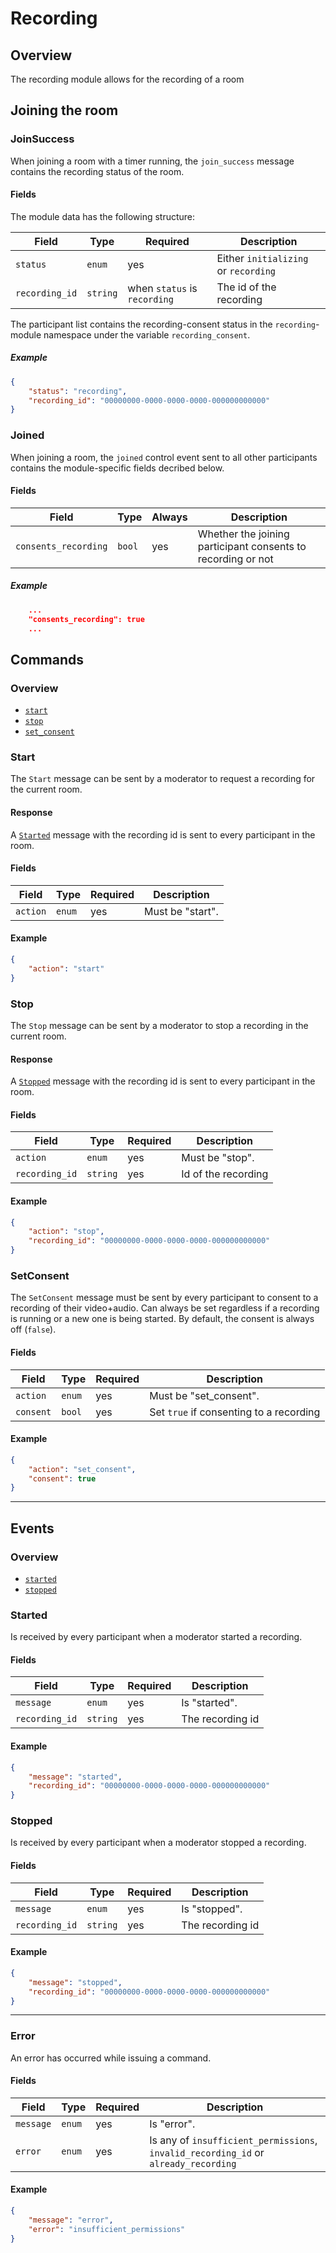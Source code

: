 # Recording

## Overview

The recording module allows for the recording of a room

## Joining the room

### JoinSuccess

When joining a room with a timer running, the `join_success` message contains the recording status of the room.

#### Fields

The module data has the following structure:

| Field          | Type     | Required                     | Description                          |
| -------------- | -------- | ---------------------------- | ------------------------------------ |
| `status`       | `enum`   | yes                          | Either `initializing` or `recording` |
| `recording_id` | `string` | when `status` is `recording` | The id of the recording              |

The participant list contains the recording-consent status in the `recording`-module namespace under the variable
`recording_consent`.

##### Example

```json
{
    "status": "recording",
    "recording_id": "00000000-0000-0000-0000-000000000000"
}
```

### Joined

When joining a room, the `joined` control event sent to all other participants contains the module-specific fields decribed below.

#### Fields

| Field                | Type   | Always | Description                                                  |
| -------------------- | ------ | ------ | ------------------------------------------------------------ |
| `consents_recording` | `bool` | yes    | Whether the joining participant consents to recording or not |

##### Example

```json
    ...
    "consents_recording": true
    ...

```

## Commands

### Overview

- [`start`](#start)
- [`stop`](#stop)
- [`set_consent`](#SetConsent)

### Start

The `Start` message can be sent by a moderator to request a recording for the current room.

#### Response

A [`Started`](#started) message with the recording id is sent to every participant in the room.

#### Fields

| Field    | Type   | Required | Description      |
| -------- | ------ | -------- | ---------------- |
| `action` | `enum` | yes      | Must be "start". |

#### Example

```json
{
    "action": "start"
}
```

### Stop

The `Stop` message can be sent by a moderator to stop a recording in the current room.

#### Response

A [`Stopped`](#stopped) message with the recording id is sent to every participant in the room.

#### Fields

| Field          | Type     | Required | Description         |
| -------------- | -------- | -------- | ------------------- |
| `action`       | `enum`   | yes      | Must be "stop".     |
| `recording_id` | `string` | yes      | Id of the recording |

#### Example

```json
{
    "action": "stop",
    "recording_id": "00000000-0000-0000-0000-000000000000"
}
```

### SetConsent

The `SetConsent` message must be sent by every participant to consent to a recording of their video+audio.
Can always be set regardless if a recording is running or a new one is being started.
By default, the consent is always off (`false`).

#### Fields

| Field     | Type   | Required | Description                             |
| --------- | ------ | -------- | --------------------------------------- |
| `action`  | `enum` | yes      | Must be "set_consent".                  |
| `consent` | `bool` | yes      | Set `true` if consenting to a recording |

#### Example

```json
{
    "action": "set_consent",
    "consent": true
}
```

---

## Events

### Overview

- [`started`](#started)
- [`stopped`](#stopped)

### Started

Is received by every participant when a moderator started a recording.

#### Fields

| Field          | Type     | Required | Description      |
| -------------- | -------- | -------- | ---------------- |
| `message`      | `enum`   | yes      | Is "started".    |
| `recording_id` | `string` | yes      | The recording id |

#### Example

```json
{
    "message": "started",
    "recording_id": "00000000-0000-0000-0000-000000000000"
}
```

### Stopped

Is received by every participant when a moderator stopped a recording.

#### Fields

| Field          | Type     | Required | Description      |
| -------------- | -------- | -------- | ---------------- |
| `message`      | `enum`   | yes      | Is "stopped".    |
| `recording_id` | `string` | yes      | The recording id |

#### Example

```json
{
    "message": "stopped",
    "recording_id": "00000000-0000-0000-0000-000000000000"
}
```

---

### Error

An error has occurred while issuing a command.

#### Fields

| Field     | Type   | Required | Description                                                                         |
| --------- | ------ | -------- | ----------------------------------------------------------------------------------- |
| `message` | `enum` | yes      | Is "error".                                                                         |
| `error`   | `enum` | yes      | Is any of `insufficient_permissions`, `invalid_recording_id` or `already_recording` |

#### Example

```json
{
    "message": "error",
    "error": "insufficient_permissions"
}
```
